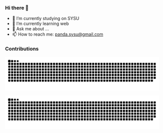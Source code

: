 ### Hi there 👋

<!--
**pandacase/pandacase** is a ✨ _special_ ✨ repository because its `README.md` (this file) appears on your GitHub profile.

Here are some ideas to get you started:
- 👯 I’m looking to collaborate on ...
- 🤔 I’m looking for help with ...
- 😄 Pronouns: ...
- ⚡ Fun fact: ...
-->

- 🔭 I’m currently studying on SYSU
- 🌱 I’m currently learning web
- 💬 Ask me about ...
- 📫 How to reach me: panda.sysu@gmail.com


### Contributions
![contributions](https://raw.githubusercontent.com/pandacase/pandacase/output/github-contribution-grid-snake.svg)

<picture>
  <source media="(prefers-color-scheme: dark)" srcset="https://raw.githubusercontent.com/pandacase/pandacase/output/github-contribution-grid-snake-dark.svg" />
  <source media="(prefers-color-scheme: light)" srcset="https://raw.githubusercontent.com/pandacase/pandacase/output/github-contribution-grid-snake.svg" />
  <img alt="github-snake" src="https://raw.githubusercontent.com/pandacase/pandacase/output/github-contribution-grid-snake.svg" />
</picture>


